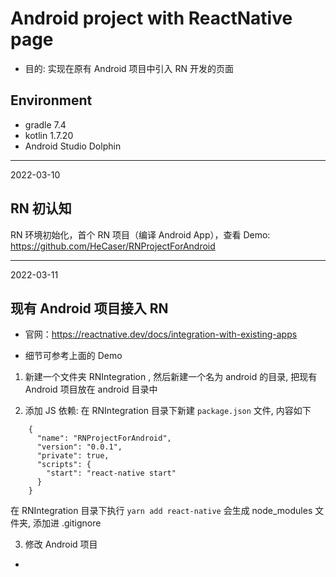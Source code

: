 # Android project with ReactNative page

- 目的: 实现在原有 Android 项目中引入 RN 开发的页面

## Environment
- gradle 7.4
- kotlin 1.7.20
- Android Studio Dolphin

---
2022-03-10
## RN 初认知
RN 环境初始化，首个 RN 项目（编译 Android App），查看 Demo: https://github.com/HeCaser/RNProjectForAndroid

---
2022-03-11
## 现有 Android 项目接入 RN

- 官网：https://reactnative.dev/docs/integration-with-existing-apps

- 细节可参考上面的 Demo


1. 新建一个文件夹 RNIntegration , 然后新建一个名为 android 的目录, 把现有 Android 项目放在 android 目录中

2. 添加 JS 依赖: 在 RNIntegration 目录下新建 `package.json` 文件, 内容如下

```
    {
      "name": "RNProjectForAndroid",
      "version": "0.0.1",
      "private": true,
      "scripts": {
        "start": "react-native start"
      }
    }
```

 在 RNIntegration 目录下执行 `yarn add react-native` 会生成 node_modules 文件夹, 添加进 .gitignore


3. 修改 Android 项目
-